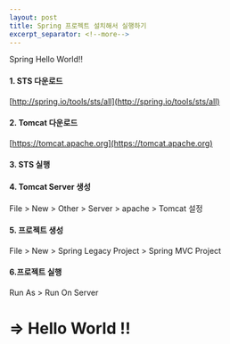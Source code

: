 ```yaml
---
layout: post
title: Spring 프로젝트 설치해서 실행하기
excerpt_separator: <!--more-->
---
```

Spring Hello World!!

<!--more-->
#### 1. STS 다운로드
[http://spring.io/tools/sts/all](http://spring.io/tools/sts/all)

#### 2. Tomcat 다운로드
[https://tomcat.apache.org](https://tomcat.apache.org)

#### 3. STS 실행

#### 4. Tomcat Server 생성
File > New > Other > Server > apache > Tomcat 설정

#### 5. 프로젝트 생성
File > New > Spring Legacy Project > Spring MVC Project

#### 6.프로젝트 실행
Run As > Run On Server

# => Hello World !!
